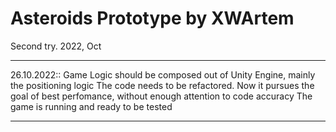 # Asteroids Prototype by XWArtem
 Second try. 2022, Oct
________
26.10.2022:: Game Logic should be composed out of Unity Engine, mainly the positioning logic
The code needs to be refactored. Now it pursues the goal of best perfomance, without enough attention to code accuracy
The game is running and ready to be tested
________
